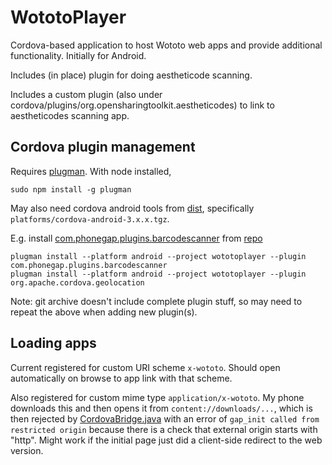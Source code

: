 # WototoPlayer

Cordova-based application to host Wototo web apps and provide additional functionality. Initially for Android.

Includes (in place) plugin for doing aestheticode scanning.

Includes a custom plugin (also under cordova/plugins/org.opensharingtoolkit.aestheticodes) to link to aestheticodes scanning app.

## Cordova plugin management

Requires [plugman](http://cordova.apache.org/docs/en/4.0.0/plugin_ref_plugman.md.html). With node installed,
```
sudo npm install -g plugman
```
May also need cordova android tools from [dist](https://www.apache.org/dist/cordova/), specifically `platforms/cordova-android-3.x.x.tgz`.

E.g. install [com.phonegap.plugins.barcodescanner](http://plugins.cordova.io/#/package/com.phonegap.plugins.barcodescanner) from [repo](https://github.com/wildabeast/BarcodeScanner.git)
```
plugman install --platform android --project wototoplayer --plugin com.phonegap.plugins.barcodescanner
plugman install --platform android --project wototoplayer --plugin org.apache.cordova.geolocation
```

Note: git archive doesn't include complete plugin stuff, so may need to repeat the above when adding new plugin(s).

## Loading apps

Current registered for custom URI scheme `x-wototo`. Should open automatically on browse to app link with that scheme.

Also registered for custom mime type `application/x-wototo`. My phone downloads this and then opens it from `content://downloads/...`, which is then rejected by [CordovaBridge.java](https://github.com/apache/cordova-android/blob/master/framework/src/org/apache/cordova/CordovaBridge.java) with an error of `gap_init called from restricted origin` because there is a check that external origin starts with "http". Might work if the initial page just did a client-side redirect to the web version.

